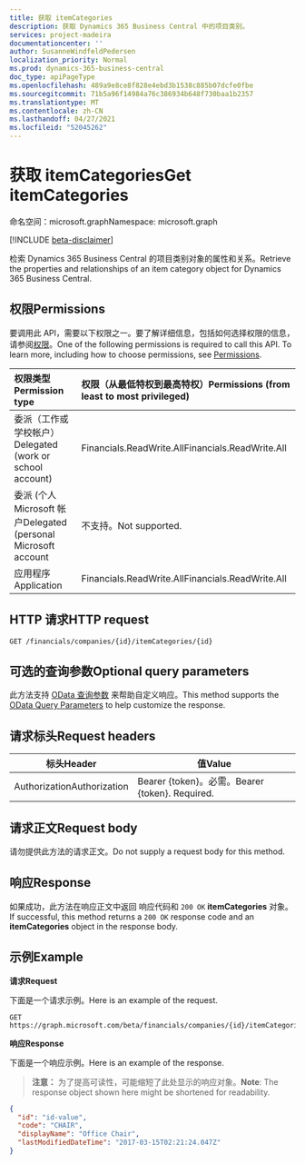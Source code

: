 ```yaml
---
title: 获取 itemCategories
description: 获取 Dynamics 365 Business Central 中的项目类别。
services: project-madeira
documentationcenter: ''
author: SusanneWindfeldPedersen
localization_priority: Normal
ms.prod: dynamics-365-business-central
doc_type: apiPageType
ms.openlocfilehash: 489a9e8ce8f828e4ebd3b1538c885b07dcfe0fbe
ms.sourcegitcommit: 71b5a96f14984a76c386934b648f730baa1b2357
ms.translationtype: MT
ms.contentlocale: zh-CN
ms.lasthandoff: 04/27/2021
ms.locfileid: "52045262"
---
```

# <a name="get-itemcategories"></a><span data-ttu-id="81ac7-103">获取 itemCategories</span><span class="sxs-lookup"><span data-stu-id="81ac7-103">Get itemCategories</span></span>

<span data-ttu-id="81ac7-104">命名空间：microsoft.graph</span><span class="sxs-lookup"><span data-stu-id="81ac7-104">Namespace: microsoft.graph</span></span>

[!INCLUDE [beta-disclaimer](../../includes/beta-disclaimer.md)]

<span data-ttu-id="81ac7-105">检索 Dynamics 365 Business Central 的项目类别对象的属性和关系。</span><span class="sxs-lookup"><span data-stu-id="81ac7-105">Retrieve the properties and relationships of an item category object for Dynamics 365 Business Central.</span></span>

## <a name="permissions"></a><span data-ttu-id="81ac7-106">权限</span><span class="sxs-lookup"><span data-stu-id="81ac7-106">Permissions</span></span>
<span data-ttu-id="81ac7-p101">要调用此 API，需要以下权限之一。要了解详细信息，包括如何选择权限的信息，请参阅[权限](/graph/permissions-reference)。</span><span class="sxs-lookup"><span data-stu-id="81ac7-p101">One of the following permissions is required to call this API. To learn more, including how to choose permissions, see [Permissions](/graph/permissions-reference).</span></span>

|<span data-ttu-id="81ac7-109">权限类型</span><span class="sxs-lookup"><span data-stu-id="81ac7-109">Permission type</span></span> |<span data-ttu-id="81ac7-110">权限（从最低特权到最高特权）</span><span class="sxs-lookup"><span data-stu-id="81ac7-110">Permissions (from least to most privileged)</span></span>|
|:---------------|:------------------------------------------|
|<span data-ttu-id="81ac7-111">委派（工作或学校帐户）</span><span class="sxs-lookup"><span data-stu-id="81ac7-111">Delegated (work or school account)</span></span>|<span data-ttu-id="81ac7-112">Financials.ReadWrite.All</span><span class="sxs-lookup"><span data-stu-id="81ac7-112">Financials.ReadWrite.All</span></span> |
|<span data-ttu-id="81ac7-113">委派 (个人 Microsoft 帐户</span><span class="sxs-lookup"><span data-stu-id="81ac7-113">Delegated (personal Microsoft account</span></span>|<span data-ttu-id="81ac7-114">不支持。</span><span class="sxs-lookup"><span data-stu-id="81ac7-114">Not supported.</span></span>|
|<span data-ttu-id="81ac7-115">应用程序</span><span class="sxs-lookup"><span data-stu-id="81ac7-115">Application</span></span>|<span data-ttu-id="81ac7-116">Financials.ReadWrite.All</span><span class="sxs-lookup"><span data-stu-id="81ac7-116">Financials.ReadWrite.All</span></span>|

## <a name="http-request"></a><span data-ttu-id="81ac7-117">HTTP 请求</span><span class="sxs-lookup"><span data-stu-id="81ac7-117">HTTP request</span></span>

```
GET /financials/companies/{id}/itemCategories/{id}
```

## <a name="optional-query-parameters"></a><span data-ttu-id="81ac7-118">可选的查询参数</span><span class="sxs-lookup"><span data-stu-id="81ac7-118">Optional query parameters</span></span>
<span data-ttu-id="81ac7-119">此方法支持 [OData 查询参数](/graph/query-parameters) 来帮助自定义响应。</span><span class="sxs-lookup"><span data-stu-id="81ac7-119">This method supports the [OData Query Parameters](/graph/query-parameters) to help customize the response.</span></span>

## <a name="request-headers"></a><span data-ttu-id="81ac7-120">请求标头</span><span class="sxs-lookup"><span data-stu-id="81ac7-120">Request headers</span></span>
|<span data-ttu-id="81ac7-121">标头</span><span class="sxs-lookup"><span data-stu-id="81ac7-121">Header</span></span>       |<span data-ttu-id="81ac7-122">值</span><span class="sxs-lookup"><span data-stu-id="81ac7-122">Value</span></span>                    |
|-------------|-------------------------|
|<span data-ttu-id="81ac7-123">Authorization</span><span class="sxs-lookup"><span data-stu-id="81ac7-123">Authorization</span></span>|<span data-ttu-id="81ac7-p102">Bearer {token}。必需。</span><span class="sxs-lookup"><span data-stu-id="81ac7-p102">Bearer {token}. Required.</span></span>|

## <a name="request-body"></a><span data-ttu-id="81ac7-126">请求正文</span><span class="sxs-lookup"><span data-stu-id="81ac7-126">Request body</span></span>
<span data-ttu-id="81ac7-127">请勿提供此方法的请求正文。</span><span class="sxs-lookup"><span data-stu-id="81ac7-127">Do not supply a request body for this method.</span></span>

## <a name="response"></a><span data-ttu-id="81ac7-128">响应</span><span class="sxs-lookup"><span data-stu-id="81ac7-128">Response</span></span>
<span data-ttu-id="81ac7-129">如果成功，此方法在响应正文中返回 响应代码和 `200 OK` **itemCategories** 对象。</span><span class="sxs-lookup"><span data-stu-id="81ac7-129">If successful, this method returns a `200 OK` response code and an **itemCategories** object in the response body.</span></span>

## <a name="example"></a><span data-ttu-id="81ac7-130">示例</span><span class="sxs-lookup"><span data-stu-id="81ac7-130">Example</span></span>

<span data-ttu-id="81ac7-131">**请求**</span><span class="sxs-lookup"><span data-stu-id="81ac7-131">**Request**</span></span>

<span data-ttu-id="81ac7-132">下面是一个请求示例。</span><span class="sxs-lookup"><span data-stu-id="81ac7-132">Here is an example of the request.</span></span>
```http
GET https://graph.microsoft.com/beta/financials/companies/{id}/itemCategories/{id}
```

<span data-ttu-id="81ac7-133">**响应**</span><span class="sxs-lookup"><span data-stu-id="81ac7-133">**Response**</span></span>

<span data-ttu-id="81ac7-134">下面是一个响应示例。</span><span class="sxs-lookup"><span data-stu-id="81ac7-134">Here is an example of the response.</span></span> 

> <span data-ttu-id="81ac7-135">**注意：** 为了提高可读性，可能缩短了此处显示的响应对象。</span><span class="sxs-lookup"><span data-stu-id="81ac7-135">**Note**: The response object shown here might be shortened for readability.</span></span>

```json
{
  "id": "id-value",
  "code": "CHAIR",
  "displayName": "Office Chair",
  "lastModifiedDateTime": "2017-03-15T02:21:24.047Z"
}
```



